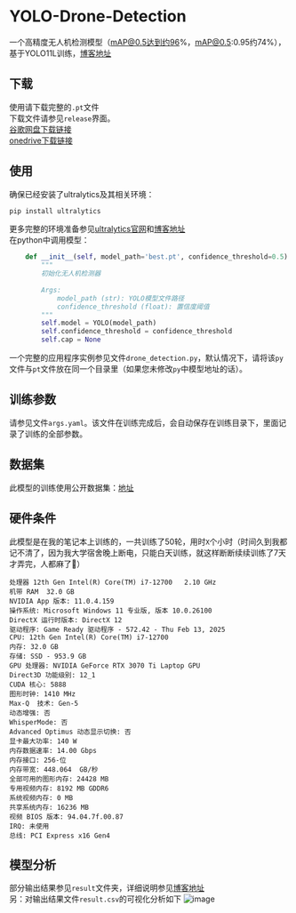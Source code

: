 # YOLO-Drone-Detection
一个高精度无人机检测模型（mAP@0.5达到约96%，mAP@0.5:0.95约74%），基于YOLO11L训练，[博客地址](https://2am.top/2025/03/23/%E5%9F%BA%E4%BA%8EYOLO11%E7%9A%84%E6%97%A0%E4%BA%BA%E6%9C%BA%E6%A3%80%E6%B5%8B%E6%A8%A1%E5%9E%8B%E8%AE%AD%E7%BB%83/)<br>
## 下载
使用请下载完整的`.pt`文件<br>
下载文件请参见`release`界面。<br>
[谷歌网盘下载链接](https://drive.google.com/file/d/1ejpxbT4rnFkPcWVy7T8yH3VkJWTF2rWQ/view?usp=sharing)<br>
[onedrive下载链接](https://7llb7h-my.sharepoint.com/:u:/g/personal/lisiran_7llb7h_onmicrosoft_com/EZi5fRvC49pLkasMzN_syMgB6psGl2b2uVRtxhWtZQ-m3A?e=ZSOleg)<br>
## 使用
确保已经安装了ultralytics及其相关环境：
```cmd
pip install ultralytics
```
更多完整的环境准备参见[ultralytics官网](https://docs.ultralytics.com/zh/quickstart/)和[博客地址](https://2am.top/2025/03/23/%E5%9F%BA%E4%BA%8EYOLO11%E7%9A%84%E6%97%A0%E4%BA%BA%E6%9C%BA%E6%A3%80%E6%B5%8B%E6%A8%A1%E5%9E%8B%E8%AE%AD%E7%BB%83/)<br>
在python中调用模型：
```python
    def __init__(self, model_path='best.pt', confidence_threshold=0.5):
        """
        初始化无人机检测器
        
        Args:
            model_path (str): YOLO模型文件路径
            confidence_threshold (float): 置信度阈值
        """
        self.model = YOLO(model_path)
        self.confidence_threshold = confidence_threshold
        self.cap = None
```
一个完整的应用程序实例参见文件`drone_detection.py`，默认情况下，请将该`py`文件与`pt`文件放在同一个目录里（如果您未修改`py`中模型地址的话）。
## 训练参数
请参见文件`args.yaml`。该文件在训练完成后，会自动保存在训练目录下，里面记录了训练的全部参数。
## 数据集
此模型的训练使用公开数据集：[地址](https://universe.roboflow.com/uavs-7l7kv/uavs-vqpqt)
## 硬件条件
此模型是在我的笔记本上训练的，一共训练了50轮，用时`X`个小时（时间久到我都记不清了，因为我大学宿舍晚上断电，只能白天训练，就这样断断续续训练了7天才弄完，人都麻了🫠）
```message
处理器	12th Gen Intel(R) Core(TM) i7-12700   2.10 GHz
机带 RAM	32.0 GB
NVIDIA App 版本: 11.0.4.159
操作系统: Microsoft Windows 11 专业版, 版本 10.0.26100
DirectX 运行时版本: DirectX 12
驱动程序: Game Ready 驱动程序 - 572.42 - Thu Feb 13, 2025
CPU: 12th Gen Intel(R) Core(TM) i7-12700
内存: 32.0 GB
存储: SSD - 953.9 GB
GPU 处理器: NVIDIA GeForce RTX 3070 Ti Laptop GPU
Direct3D 功能级别: 12_1
CUDA 核心: 5888
图形时钟: 1410 MHz
Max-Q  技术: Gen-5
动态增强: 否
WhisperMode: 否
Advanced Optimus 动态显示切换: 否
显卡最大功率: 140 W
内存数据速率: 14.00 Gbps
内存接口: 256-位
内存带宽: 448.064  GB/秒
全部可用的图形内存: 24428 MB
专用视频内存: 8192 MB GDDR6
系统视频内存: 0 MB
共享系统内存: 16236 MB
视频 BIOS 版本: 94.04.7f.00.87
IRQ: 未使用
总线: PCI Express x16 Gen4
```

## 模型分析
部分输出结果参见`result`文件夹，详细说明参见[博客地址](https://2am.top/2025/03/23/%E5%9F%BA%E4%BA%8EYOLO11%E7%9A%84%E6%97%A0%E4%BA%BA%E6%9C%BA%E6%A3%80%E6%B5%8B%E6%A8%A1%E5%9E%8B%E8%AE%AD%E7%BB%83/)<br>
另：对输出结果文件`result.csv`的可视化分析如下
![image](https://github.com/user-attachments/assets/f3390e0e-5080-4767-bc9a-4994006f92a4)


